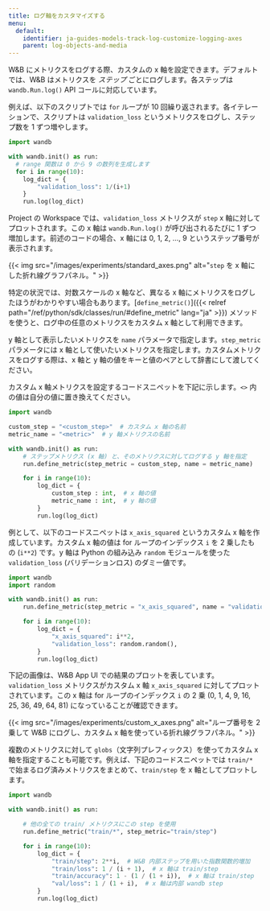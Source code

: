 ```yaml
---
title: ログ軸をカスタマイズする
menu:
  default:
    identifier: ja-guides-models-track-log-customize-logging-axes
    parent: log-objects-and-media
---
```


W&B にメトリクスをログする際、カスタムの x 軸を設定できます。デフォルトでは、W&B はメトリクスを *ステップ* ごとにログします。各ステップは `wandb.Run.log()` API コールに対応しています。

例えば、以下のスクリプトでは `for` ループが 10 回繰り返されます。各イテレーションで、スクリプトは `validation_loss` というメトリクスをログし、ステップ数を 1 ずつ増やします。

```python
import wandb

with wandb.init() as run:
  # range 関数は 0 から 9 の数列を生成します
  for i in range(10):
    log_dict = {
        "validation_loss": 1/(i+1)   
    }
    run.log(log_dict)
```

Project の Workspace では、`validation_loss` メトリクスが `step` x 軸に対してプロットされます。この x 軸は `wandb.Run.log()` が呼び出されるたびに 1 ずつ増加します。前述のコードの場合、x 軸には 0, 1, 2, ..., 9 というステップ番号が表示されます。

{{< img src="/images/experiments/standard_axes.png" alt="`step` を x 軸にした折れ線グラフパネル。" >}}

特定の状況では、対数スケールの x 軸など、異なる x 軸にメトリクスをログしたほうがわかりやすい場合もあります。[`define_metric()`]({{< relref path="/ref/python/sdk/classes/run/#define_metric" lang="ja" >}}) メソッドを使うと、ログ中の任意のメトリクスをカスタム x 軸として利用できます。

y 軸として表示したいメトリクスを `name` パラメータで指定します。`step_metric` パラメータには x 軸として使いたいメトリクスを指定します。カスタムメトリクスをログする際は、x 軸と y 軸の値をキーと値のペアとして辞書にして渡してください。

カスタム x 軸メトリクスを設定するコードスニペットを下記に示します。`<>` 内の値は自分の値に置き換えてください。

```python
import wandb

custom_step = "<custom_step>"  # カスタム x 軸の名前
metric_name = "<metric>"  # y 軸メトリクスの名前

with wandb.init() as run:
    # ステップメトリクス (x 軸) と、そのメトリクスに対してログする y 軸を指定
    run.define_metric(step_metric = custom_step, name = metric_name)

    for i in range(10):
        log_dict = {
            custom_step : int,  # x 軸の値
            metric_name : int,  # y 軸の値
        }
        run.log(log_dict)
```

例として、以下のコードスニペットは `x_axis_squared` というカスタム x 軸を作成しています。カスタム x 軸の値は for ループのインデックス `i` を 2 乗したもの (`i**2`) です。y 軸は Python の組み込み `random` モジュールを使った `validation_loss` (バリデーションロス) のダミー値です。

```python
import wandb
import random

with wandb.init() as run:
    run.define_metric(step_metric = "x_axis_squared", name = "validation_loss")

    for i in range(10):
        log_dict = {
            "x_axis_squared": i**2,
            "validation_loss": random.random(),
        }
        run.log(log_dict)
```

下記の画像は、W&B App UI での結果のプロットを表しています。`validation_loss` メトリクスがカスタム x 軸 `x_axis_squared` に対してプロットされています。この x 軸は for ループのインデックス `i` の 2 乗 (0, 1, 4, 9, 16, 25, 36, 49, 64, 81) になっていることが確認できます。

{{< img src="/images/experiments/custom_x_axes.png" alt="ループ番号を 2 乗して W&B にログし、カスタム x 軸を使っている折れ線グラフパネル。" >}}

複数のメトリクスに対して `globs`（文字列プレフィックス）を使ってカスタム x 軸を指定することも可能です。例えば、下記のコードスニペットでは `train/*` で始まるログ済みメトリクスをまとめて、`train/step` を x 軸としてプロットします。

```python
import wandb

with wandb.init() as run:

    # 他の全ての train/ メトリクスにこの step を使用
    run.define_metric("train/*", step_metric="train/step")

    for i in range(10):
        log_dict = {
            "train/step": 2**i,  # W&B 内部ステップを用いた指数関数的増加
            "train/loss": 1 / (i + 1),  # x 軸は train/step
            "train/accuracy": 1 - (1 / (1 + i)),  # x 軸は train/step
            "val/loss": 1 / (1 + i),  # x 軸は内部 wandb step
        }
        run.log(log_dict)
```
